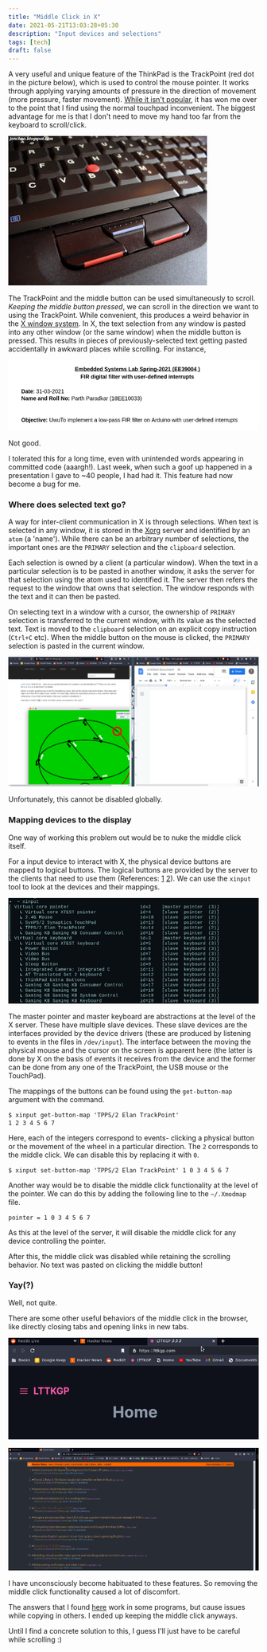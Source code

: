 ```yaml
---
title: "Middle Click in X"
date: 2021-05-21T13:03:28+05:30
description: "Input devices and selections"
tags: [tech]
draft: false
---
```


A very useful and unique feature of the ThinkPad is the TrackPoint (red dot in the picture below), which is used to control the mouse pointer. It works through applying varying amounts of pressure in the direction of movement (more pressure, faster movement). [While it isn't popular](https://www.theverge.com/circuitbreaker/2020/6/30/21292182/thinkpad-trackpoint-mouse-nub-button-trackpad-challenges-design-user-input), it has won me over to the point that I find using the normal touchpad inconvenient. The biggest advantage for me is that I don't need to move my hand too far from the keyboard to scroll/click.

![trackpoint](/img/trackpoint.jpeg)

The TrackPoint and the middle button can be used simultaneously to scroll. _Keeping the middle button pressed_, we can scroll in the direction we want to using the TrackPoint. While convenient, this produces a weird behavior in the [X window system](https://en.wikipedia.org/wiki/X_Window_System). In X, the text selection from any window is pasted into any other window (or the same window) when the middle button is pressed. This results in pieces of previously-selected text getting pasted accidentally in awkward places while scrolling. For instance,

![mistake](/img/mistake.png)

Not good.

I tolerated this for a long time, even with unintended words appearing in committed code (aaargh!). Last week, when such a goof up happened in a presentation I gave to ~40 people, I had had it. This feature had now become a bug for me.

### Where does selected text go?

A way for inter-client communication in X is through selections. When text is selected in any window, it is stored in the [Xorg](https://wiki.x.org/wiki/) server and identified by an `atom` (a 'name'). While there can be an arbitrary number of selections, the important ones are the `PRIMARY` selection and the `clipboard` selection.

Each selection is owned by a client (a particular window). When the text in a particular selection is to be pasted in another window, it asks the server for that selection using the atom used to identified it.  The server then refers the request to the window that owns that selection. The window responds with the text and it can then be pasted.

On selecting text in a window with a cursor, the ownership of `PRIMARY` selection is transferred to the current window, with its value as the selected text. Text is moved to the `clipboard` selection on an explicit copy instruction (`Ctrl+C` etc). When the middle button on the mouse is clicked, the `PRIMARY` selection is pasted in the current window. 

![middle-click-paste](/img/middle-click-paste.gif)

Unfortunately, this cannot be disabled globally.

### Mapping devices to the display

One way of working this problem out would be to nuke the middle click itself.

For a input device to interact with X, the physical device buttons are mapped to logical buttons. The logical buttons are provided by the server to the clients that need to use them (References: [1](https://who-t.blogspot.com/2009/06/button-mapping-in-x.html) [2](https://who-t.blogspot.com/2010/07/input-event-processing-in-x.html)). We can use the `xinput` tool to look at the devices and their mappings.

![](/img/xinput.png)

The master pointer and master keyboard are abstractions at the level of the X server. These have multiple slave devices. These slave devices are the interfaces provided by the device drivers (these are produced by listening to events in the files in `/dev/input`). The interface between the moving the physical mouse and the cursor on the screen is apparent here (the latter is done by X on the basis of events it receives from the device and the former can be done from any one of the TrackPoint, the USB mouse or the TouchPad).

The mappings of the buttons can be found using the `get-button-map` argument with the command.

```shell
$ xinput get-button-map 'TPPS/2 Elan TrackPoint'
1 2 3 4 5 6 7
```

Here, each of the integers correspond to events- clicking a physical button or the movement of the wheel in a particular direction. The `2` corresponds to the middle click. We can disable this by replacing it with `0`.

```shell
$ xinput set-button-map 'TPPS/2 Elan TrackPoint' 1 0 3 4 5 6 7
```

Another way would be to disable the middle click functionality at the level of the pointer. We can do this by adding the following line to the  `~/.Xmodmap` file.

```
pointer = 1 0 3 4 5 6 7
```

As this at the level of the server, it will disable the middle click for any device controlling the pointer.

After this, the middle click was disabled while retaining the scrolling behavior. No text was pasted on clicking the middle button!

### Yay(?)

Well, not quite.

There are some other useful behaviors of the middle click in the browser, like directly closing tabs and opening links in new tabs.

![](/img/tab-close.gif)

![](/img/new-tab-middle-click.gif)

I have unconsciously become habituated to these features. So removing the middle click functionality caused a lot of discomfort.

The answers that I found [here](https://unix.stackexchange.com/questions/24330/how-can-i-turn-off-middle-mouse-button-paste-functionality-in-all-programs) work in some programs, but cause issues while copying in others. I ended up keeping the middle click anyways.

Until I find a concrete solution to this, I guess I'll just have to be careful while scrolling :)
